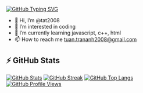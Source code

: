 [![GitHub Typing SVG](https://readme-typing-svg.herokuapp.com?color=F7F40C&lines=Hi!+I'm+tat2008+%F0%9F%91%8B;Owner+of+KannaBot)](https://git.io/typing-svg)
- 👋 Hi, I’m @tat2008
- 👀 I’m interested in coding
- 🌱 I’m currently learning javascript, c++, html
- 📫 How to reach me tuan.trananh2008@gmail.com
## ⚡ GitHub Stats
[![GitHub Stats](https://github-readme-stats.vercel.app/api?username=tat2008&show_icons=true&theme=dracula)](https://github-readme-stats.vercel.app)
[![GitHub Streak](https://github-readme-streak-stats.herokuapp.com/?user=tat2008&theme=dracula)](https://git.io/streak-stats)
[![GitHub Top Langs](https://github-readme-stats.vercel.app/api/top-langs/?username=tat2008&show_icons=true&layout=compact&theme=dracula)](https://github.com/anuraghazra/github-readme-stats)
[![GitHub Profile Views](https://visitcount.itsvg.in/api?id=tat2008&label=Profile%20Views&color=10&icon=0&pretty=true)](https://visitcount.itsvg.in)
<!---
tat2008/tat2008 is a ✨ special ✨ repository because its `README.md` (this file) appears on your GitHub profile.
You can click the Preview link to take a look at your changes.
--->
